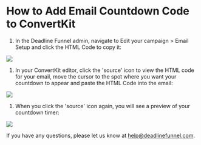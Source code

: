 # How to Add Email Countdown Code to ConvertKit

1. In the Deadline Funnel admin, navigate to Edit your campaign &gt; Email Setup and click the HTML Code to copy it:

![](https://s3.amazonaws.com/helpscout.net/docs/assets/53974d6ce4b0c76107b109d1/images/5a7a235a0428634376cfdf91/file-Svl9NCk2Q7.png)

1. In your ConvertKit editor, click the 'source' icon to view the HTML code for your email, move the cursor to the spot where you want your countdown to appear and paste the HTML Code into the email:

![](https://s3.amazonaws.com/helpscout.net/docs/assets/53974d6ce4b0c76107b109d1/images/5b6c76c90428631d7a89d127/file-Z4NF37IFXV.png)

1. When you click the 'source' icon again, you will see a preview of your countdown timer:

![](https://s3.amazonaws.com/helpscout.net/docs/assets/53974d6ce4b0c76107b109d1/images/5b6c76e60428631d7a89d12a/file-KomJm60o2P.png)

If you have any questions, please let us know at [help@deadlinefunnel.com](mailto:mailto:help@deadlinefunnel.com).


